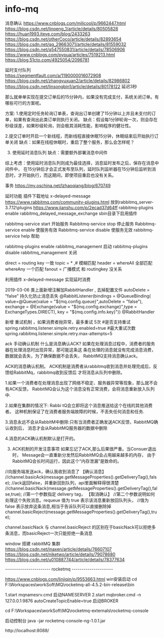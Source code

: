 # info-mq

消息确认 
https://www.cnblogs.com/milicool/p/9662447.html  
https://blog.csdn.net/linpeng_1/article/details/80505828  
https://huan1993.iteye.com/blog/2433263  
https://blog.csdn.net/otherCoco/article/details/82893654
https://blog.csdn.net/qq_29663071/article/details/81559032
https://blog.csdn.net/q547550831/article/details/78506906  
https://www.cnblogs.com/pypua/articles/7519213.html
https://blog.51cto.com/4925054/2096781  


延时支付队列   
https://segmentfault.com/a/1190000016072908  
https://blog.csdn.net/zhangyuxuan2/article/details/82986802  
https://blog.csdn.net/linsongbin1/article/details/80178122   延迟3秒 



那么就单单实现在提交订单后的15分钟内，如果没有完成支付，系统关闭订单。有哪些可行的方案呢。

方案:
1.使用定时任务轮询订单表，查询出订单创建了15分钟以上并且未支付的订单，如果有查询出此类订单则执行关闭。
	缺点：假设每1分钟轮询一次，则会存在秒级误差，如果秒级轮询，则会极其消耗性能，影响程序的健壮性。
	
2.提交订单时开启一个新线程，而新线程直接休眠15分钟，休眠结束后开始执行订单关闭
	缺点：如果在线程休眠时，重启了整个服务，那么会怎样呢？

3. 使用延时消息队列
	缺点：需要额外部署消息中间件
	
综上考虑：使用延时消息队列则成为最佳选择，消息延时发布之后，保存在消息中间件中，
在15分钟后才会正式发布至队列，延时队列监听器在15分钟后监听到消息时，才开始执行，而这期间，即使项目重启也没有关系。


事务 
https://my.oschina.net/lzhaoqiang/blog/670749


延时功能 插件下载地址 x-delayed-message
https://www.rabbitmq.com/community-plugins.html 放到rabbitmq_server-3.7.12\plugins
https://www.jianshu.com/p/2ecad37d64ff
rabbitmq-plugins enable rabbitmq_delayed_message_exchange   sbin目录下启用插件 

rabbitmq-service start 开始服务
Rabbitmq-service stop  停止服务
Rabbitmq-service enable 使服务有效
Rabbitmq-service disable 使服务无效
rabbitmq-service help 帮助


rabbitmq-plugins enable rabbitmq_management 启动
rabbitmq-plugins disable rabbitmq_management 关闭


direct = routing key 一致
topic = * ,# 模糊匹配
header = whereAll 全部匹配  whereAny 一个匹配
fanout = 广播模式 和 routingkey 没关系 


利用插件 x-delayed-message 实现延时消费

2019-03-06 
类上面新增注解加RabbitHandler ,  去掉配置文件  autoDelete = "false" 持久化防止消息丢失 
 @RabbitListener(bindings = @QueueBinding(
         value=@Queue(value = "${mq.config.queue}",autoDelete = "false"),
         exchange = @Exchange(value = "${mq.config.exchange}",type = ExchangeTypes.DIRECT),
         key = "${mq.config.info.key}"))
@RabbitHandler 

新增 重试机制 ，如果消费者抛异常，最多重试 5次 
#是否支持重试
spring.rabbitmq.listener.simple.retry.enabled=true
#最大重试次数
spring.rabbitmq.listener.simple.retry.max-attempts=5

ack 手动确认机制
什么是消息确认ACK?
如果在处理消息过程中，消费者的服务器在处理消息时出现异常，那可能这条这
条在处理的消息就没有完成消息消费，数据就会丢失，为了确保数据不会丢失，
RabbitMQ支持消息确认ack。

ACK的消息确认机制。
ACK机制是消费者从rabbitmq收到消息并处理完成后，反馈给RabbitMq，rabbitmq收到反馈后
才将消息从队列中删除。

1.如果一个消费者在处理消息出现了网络不稳定、服务器异常等现象，那么就不会有ACK反馈，
RabbitMQ会认为这个消息没有正常消费，会将消息重新放入队列中.

2.如果在集群的情况下: Rabbi tQ会立即将这个消息推送给这个在线的其他消费者。
这种机制保证了在消费者服务端故障的时候，不丢失任何消息和任务.

3.消息永远不会从RabbltM中删除:只有当消费者正确发送ACK反馈，RabbitMQ确认收到后，
消息才会从RabbitMQ服务器的数据中删除

4.消息的ACK确认机制默认是打开的。

3. ACK机制的开发注意事项
如果忘记了ACK,那么后果很严重。当Consuer退出时，
Message会一直重新分发然后RabbltMQ会占用越来越多的内存，
由于RabbitMQ会长时间运行，因此这个“内存泄漏”是致命的。



//向服务端发送ack，确认我收到消息了  【确认消息】
//channel.basicAck(message.getMessageProperties().getDeliveryTag(),false);
//ack返回false，并重新回到队列，api里面解释得很清楚
//channel.basicNack(message.getMessageProperties().getDeliveryTag(),false,true);
//第一个参数指定 delivery tag， 【取消确认】
//第二个参数说明如何处理这个失败消息。requeue 值为 true 表示该消息重新放回队列头，
//值为 false 表示放弃这条消息,相当于告诉队列可以直接删除掉
channel.basicReject(message.getMessageProperties().getDeliveryTag(),true);

channel.basicNack 与 channel.basicReject 的区别在于basicNack可以拒绝多条消息，而basicReject一次只能拒绝一条消息


window 搭建 rabbitMQ 集群
https://blog.csdn.net/inaxen/article/details/76607107   
https://blog.csdn.net/niketwo/article/details/79078680
https://blog.csdn.net/u010887744/article/details/78377634  


-----------------------  rocketmq   ---------------------

https://www.cnblogs.com/linjiqin/p/9553663.html win安装启动 
cd F:\Workspaces\workSoft\MQ\rocketmq-all-4.5.2-bin-release\bin  

1.start mqnamesrv.cmd  启动NAMESERVER 
2.start mqbroker.cmd -n 127.0.0.1:9876 autoCreateTopicEnable=true  启动BROKER

cd F:\Workspaces\workSoft\MQ\rocketmq-externals\rocketmq-console

启动控制台
java -jar rocketmq-console-ng-1.0.1.jar  

http://localhost:8088/ 

